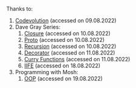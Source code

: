 Thanks to:

1. [Codevolution](https://www.youtube.com/watch?v=R9I85RhI7Cg) (accessed on 09.08.2022)
2. Dave Gray Series:
   1. [Closure](https://www.youtube.com/watch?v=1S8SBDhA7HA&list=PL0Zuz27SZ-6N3bG4YZhkrCL3ZmDcLTuGd) (accessed on 10.08.2022)
   2. [Proto](https://www.youtube.com/watch?v=mQ4oCgcgHOA&list=PL0Zuz27SZ-6N3bG4YZhkrCL3ZmDcLTuGd&index=2) (accessed on 10.08.2022)
   3. [Recursion](https://www.youtube.com/watch?v=Q0alTGQ-lXk&list=PL0Zuz27SZ-6N3bG4YZhkrCL3ZmDcLTuGd&index=3) (accessed on 10.08.2022)
   4. [Decorator](https://www.youtube.com/watch?v=wYs3rv_KFvk&list=PL0Zuz27SZ-6N3bG4YZhkrCL3ZmDcLTuGd&index=4) (accessed on 11.08.2022)
   5. [Curry Functions](https://www.youtube.com/watch?v=I4MebkHvj8g&list=PL0Zuz27SZ-6N3bG4YZhkrCL3ZmDcLTuGd&index=5) (accessed on 11.08.2022)
   6. [IIFE](https://www.youtube.com/watch?v=8GDk8sj0YgQ&list=PL0Zuz27SZ-6N3bG4YZhkrCL3ZmDcLTuGd&index=8) (accessed on 18.08.2022)
3. Programming with Mosh:
   1. [OOP](https://www.youtube.com/watch?v=PFmuCDHHpwk) (accessed on 19.08.2022)